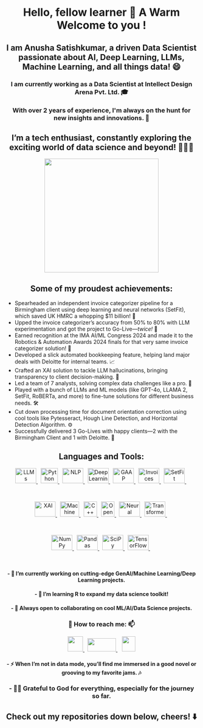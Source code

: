 ### <h1 align="center"> Hello, fellow learner 👋 A Warm Welcome to you ! </h1>

<h2 align="center"> I am Anusha Satishkumar, a driven Data Scientist passionate about AI, Deep Learning, LLMs, Machine Learning, and all things data! 😄 </h2>

<h3 align="center"> I am currently working as a Data Scientist at Intellect Design Arena Pvt. Ltd. 🎓</h4>

<h3 align="center"> With over 2 years of experience, I'm always on the hunt for new insights and innovations. 🤔 </h5>

<h2 align="center"> I’m a tech enthusiast, constantly exploring the exciting world of data science and beyond! 👩🏻‍💻 </h2>

<p align="center"> <img src="https://cdn.pixabay.com/photo/2014/09/16/20/33/sunglasses-448710_960_720.jpg" width="300" align="center"> </p>

<h2 align="center"> Some of my proudest achievements: </h2>

- Spearheaded an independent invoice categorizer pipeline for a Birmingham client using deep learning and neural networks (SetFit), which saved UK HMRC a whopping $11 billion! 💸
- Upped the invoice categorizer’s accuracy from 50% to 80% with LLM experimentation and got the project to Go-Live—*twice!* 🚀
- Earned recognition at the IMA AI/ML Congress 2024 and made it to the Robotics & Automation Awards 2024 finals for that very same invoice categorizer solution! 🎉
- Developed a slick automated bookkeeping feature, helping land major deals with Deloitte for internal teams. 📈
- Crafted an XAI solution to tackle LLM hallucinations, bringing transparency to client decision-making. 🧐
- Led a team of 7 analysts, solving complex data challenges like a pro. 🧠
- Played with a bunch of LLMs and ML models (like GPT-4o, LLAMA 2, SetFit, RoBERTa, and more) to fine-tune solutions for different business needs. 🛠️
- Cut down processing time for document orientation correction using cool tools like Pytesseract, Hough Line Detection, and Horizontal Detection Algorithm. ⚙️
- Successfully delivered 3 Go-Lives with happy clients—2 with the Birmingham Client and 1 with Deloitte. 🎯

<h2 align="center"> Languages and Tools: </h2>
<p align="center">
    <a href="https://en.wikipedia.org/wiki/LLM" target="_blank">
    <img src="https://upload.wikimedia.org/wikipedia/commons/c/c2/LLM_large_language_model.svg" alt="LLMs" width="55" height="40"/>
  </a>&nbsp;
    <a href="https://en.wikipedia.org/wiki/Python_(programming_language)" target="_blank">
    <img src="https://www.pngitem.com/pimgs/m/31-312064_programming-icon-png-python-logo-512-transparent-png.png" alt="Python" width="45" height="40"/>
  </a>&nbsp;
  <a href="https://en.wikipedia.org/wiki/Natural_language_processing" target="_blank">
    <img src="https://upload.wikimedia.org/wikipedia/commons/e/e7/Natural_language_processing_Icon.png" alt="NLP" width="55" height="40"/>
  </a>&nbsp;
  <a href="https://en.wikipedia.org/wiki/Deep_learning" target="_blank">
    <img src="https://upload.wikimedia.org/wikipedia/commons/6/63/Deep_learning_icon.png" alt="Deep Learning" width="55" height="40"/>
  </a>&nbsp;
    <a href="https://en.wikipedia.org/wiki/GAAP_(Generally_Accepted_Accounting_Principles)" target="_blank"> 
      <img src="https://upload.wikimedia.org/wikipedia/commons/thumb/f/f4/GAAP_Accounting.jpg/512px-GAAP_Accounting.jpg" alt="GAAP" width="55" height="40"/> 
    </a>&nbsp;
  <a href="https://en.wikipedia.org/wiki/Invoice" target="_blank"> 
    <img src="https://upload.wikimedia.org/wikipedia/commons/thumb/8/82/Invoice_template.png/512px-Invoice_template.png" alt="Invoices" width="55" height="40"/> 
  </a>&nbsp;
  <a href="https://en.wikipedia.org/wiki/SetFit" target="_blank">
    <img src="https://cdn.icon-icons.com/icons2/2108/PNG/512/neuralnetwork_machinelearning_icon_130176.png" alt="SetFit" width="55" height="40"/>
  </a>&nbsp;
  </p>
<br>
<p align="center">
  <a href="https://en.wikipedia.org/wiki/Explainable_artificial_intelligence" target="_blank">
    <img src="https://upload.wikimedia.org/wikipedia/commons/thumb/6/67/Explainable_A.I.png/800px-Explainable_A.I.png" alt="XAI" width="55" height="40"/>
  </a>&nbsp;
  <a href="https://en.wikipedia.org/wiki/Machine_learning" target="_blank">
    <img src="https://upload.wikimedia.org/wikipedia/commons/d/d5/Hey_Machine_Learning_Logo.png" alt="Machine Learning" width="50" height="40"/>
  </a>&nbsp;
  <a href="https://en.wikipedia.org/wiki/C%2B%2B" target="_blank">
    <img src="https://upload.wikimedia.org/wikipedia/commons/thumb/1/18/ISO_C%2B%2B_Logo.svg/120px-ISO_C%2B%2B_Logo.svg.png" alt="C++" width="35" height="40"/>
  </a>&nbsp;
  <a href="https://en.wikipedia.org/wiki/OpenCV" target="_blank">
    <img src="https://upload.wikimedia.org/wikipedia/commons/3/32/OpenCV_Logo_with_text_svg_version.svg" alt="OpenCV" width="35" height="40"/>
  </a>&nbsp;
   <a href="https://en.wikipedia.org/wiki/Artificial_neural_network" target="_blank">
    <img src="https://upload.wikimedia.org/wikipedia/commons/1/10/Neural_network.svg" alt="Neural Networks" width="55" height="40"/>
  </a>&nbsp;
    <a href="https://en.wikipedia.org/wiki/Transformer_(machine_learning_model)" target="_blank"> 
    <img src="https://upload.wikimedia.org/wikipedia/commons/thumb/e/eb/Attention_Mechanism.svg/512px-Attention_Mechanism.svg.png" alt="Transformers" width="55" height="40"/> 
  </a>&nbsp; 
</p>
<br>
<p align="center">
  <a href="https://en.wikipedia.org/wiki/NumPy" target="_blank">
    <img src="https://upload.wikimedia.org/wikipedia/commons/thumb/3/31/NumPy_logo_2020.svg/220px-NumPy_logo_2020.svg.png" alt="NumPy" width="55" height="40"/>
  </a>&nbsp;
  <a href="https://en.wikipedia.org/wiki/Pandas_(software)" target="_blank">
    <img src="https://upload.wikimedia.org/wikipedia/commons/thumb/e/ed/Pandas_logo.svg/300px-Pandas_logo.svg.png" alt="Pandas" width="55" height="40"/>
  </a>&nbsp;
  <a href="https://en.wikipedia.org/wiki/SciPy" target="_blank">
    <img src="https://www.fullstackpython.com/img/logos/scipy.png" alt="SciPy" width="55" height="40"/>
  </a>&nbsp;
  <a href="https://en.wikipedia.org/wiki/TensorFlow" target="_blank">
    <img src="https://www.tensorflow.org/images/tf_logo_social.png" alt="TensorFlow" width="55" height="40"/>
  </a>&nbsp;
</p> 
<br>

<h4 align="center"> - 🔭 I’m currently working on cutting-edge GenAI/Machine Learning/Deep Learning projects. </h4>
<h4 align="center"> - 🌱 I’m learning R to expand my data science toolkit! </h4>
<h4 align="center"> - 👯 Always open to collaborating on cool ML/AI/Data Science projects. </h4>

<h3 align="center">💬 How to reach me: 📫</h3>
<p align="center">
  <a href="https://www.linkedin.com/in/anusha7satish/" target="blank">
    <img src="https://content.linkedin.com/content/dam/me/business/en-us/amp/brand-site/v2/bg/LI-Bug.svg.original.svg" height="40" width="40"/>
  </a>&nbsp;
  <a href="https://www.quora.com/profile/Anusha-Satish-12" target="blank">
    <img src="https://upload.wikimedia.org/wikipedia/commons/9/91/Quora_logo_2015.svg" height="35" width="75"/>
  </a>&nbsp;&nbsp;
  <a href="https://anusha7satish.medium.com">
    <img src ="https://upload.wikimedia.org/wikipedia/commons/e/ec/Medium_logo_Monogram.svg" height="40" width="35"/>
  </a>
</p>

<h4 align="center"> - ⚡ When I’m not in data mode, you’ll find me immersed in a good novel or grooving to my favorite jams. 🎶 </h4>

<h3 align="center"> - 🙏🏻 Grateful to God for everything, especially for the journey so far. </h3>

<h2 align="center"> Check out my repositories down below, cheers! ⬇️ </h2>
